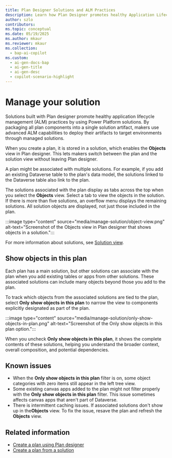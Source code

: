 ```yaml
---
title: Plan Designer Solutions and ALM Practices  
description: Learn how Plan Designer promotes healthy Application Lifecycle Management (ALM) practices by packaging plan components into solutions for advanced ALM capabilities.  
author: szlo  
contributors:  
ms.topic: conceptual  
ms.date: 05/19/2025  
ms.author: mkaur  
ms.reviewer: mkaur  
ms.collection:  
  - bap-ai-copilot  
ms.custom:  
  - ai-gen-docs-bap  
  - ai-gen-title  
  - ai-gen-desc  
  - copilot-scenario-highlight  
---
```


# Manage your solution

Solutions built with Plan designer promote healthy application lifecycle management (ALM) practices by using Power Platform solutions. By packaging all plan components into a single solution artifact, makers use advanced ALM capabilities to deploy their artifacts to target environments through managed solutions.

When you create a plan, it is stored in a solution, which enables the **Objects** view in Plan designer. This lets makers switch between the plan and the solution view without leaving Plan designer.

A plan might be associated with multiple solutions. For example, if you add an existing Dataverse table to the plan's data model, the solutions linked to the Dataverse table also link to the plan.

The solutions associated with the plan display as tabs across the top when you select the **Objects** view. Select a tab to view the objects in the solution. If there is more than five solutions, an overflow menu displays the remaining solutions. All solution objects are displayed, not just those included in the plan.

:::image type="content" source="media/manage-solution/object-view.png" alt-text="Screenshot of the Objects view in Plan designer that shows objects in a solution.":::

For more information about solutions, see [Solution view](/power-apps/maker/data-platform/solutions-area).

## Show objects in this plan

Each plan has a main solution, but other solutions can associate with the plan when you add existing tables or apps from other solutions. These associated solutions can include many objects beyond those you add to the plan. 

To track which objects from the associated solutions are tied to the plan, select **Only show objects in this plan** to narrow the view to components explicitly designated as part of the plan. 

:::image type="content" source="media/manage-solution/only-show-objects-in-plan.png" alt-text="Screenshot of the Only show objects in this plan option.":::

When you uncheck **Only show objects in this plan**, it shows the complete contents of these solutions, helping you understand the broader context, overall composition, and potential dependencies.

## Known issues

- When the **Only show objects in this plan** filter is on, some object categories with zero items still appear in the left tree view.
- Some existing canvas apps added to the plan might not filter properly with the **Only show objects in this plan** filter. This issue sometimes affects canvas apps that aren't part of Dataverse.
- There is intermittent caching issues. If associated solutions don't show up in the**Objects** view. To fix the issue, resave the plan and refresh the **Objects** view.

## Related information

- [Create a plan using Plan designer](create-plan.md)
- [Create a plan from a solution](create-plan-from-solution.md)
